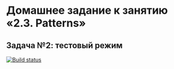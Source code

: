 # Домашнее задание к занятию «2.3. Patterns»
## Задача №2: тестовый режим
[![Build status](https://ci.appveyor.com/api/projects/status/uncsno48790k4nan?svg=true)](https://ci.appveyor.com/project/Denis-QAMID/carddeliverydatachanging-2)